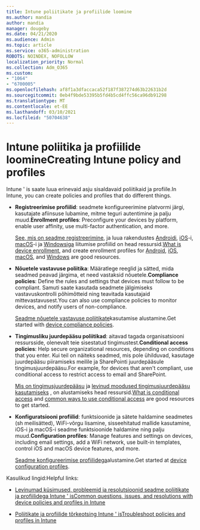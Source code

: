```yaml
---
title: Intune poliitikate ja profiilide loomine
ms.author: mandia
author: mandia
manager: dougeby
ms.date: 04/21/2020
ms.audience: Admin
ms.topic: article
ms.service: o365-administration
ROBOTS: NOINDEX, NOFOLLOW
localization_priority: Normal
ms.collection: Adm_O365
ms.custom:
- "1064"
- "6700005"
ms.openlocfilehash: af8f1a3dfaccaca52f187f387274d63b22631b2d
ms.sourcegitcommit: 0eb4f9bde53395b5fd4b5cd4ffc56ca96db91298
ms.translationtype: MT
ms.contentlocale: et-EE
ms.lasthandoff: 03/10/2021
ms.locfileid: "50704638"
---
```

# <a name="creating-intune-policy-and-profiles"></a><span data-ttu-id="22924-102">Intune poliitika ja profiilide loomine</span><span class="sxs-lookup"><span data-stu-id="22924-102">Creating Intune policy and profiles</span></span>

<span data-ttu-id="22924-103">Intune ' is saate luua erinevaid asju sisaldavaid poliitikaid ja profiile.</span><span class="sxs-lookup"><span data-stu-id="22924-103">In Intune, you can create policies and profiles that do different things.</span></span>

- <span data-ttu-id="22924-104">**Registreerimise profiilid**: seadmete konfigureerimine platvormi järgi, kasutajate afiinsuse lubamine, mitme teguri autentimine ja palju muud.</span><span class="sxs-lookup"><span data-stu-id="22924-104">**Enrollment profiles**: Preconfigure your devices by platform, enable user affinity, use multi-factor authentication, and more.</span></span>

  <span data-ttu-id="22924-105">[See, mis on seadme registreerimine](https://docs.microsoft.com/intune/device-enrollment), ja luua rakendustes [Androidi](https://docs.microsoft.com/intune/android-enroll), [iOS](https://docs.microsoft.com/intune/ios-enroll)-i, [macOS](https://docs.microsoft.com/intune/macos-enroll)-i ja [Windowsiga](https://docs.microsoft.com/intune/windows-enrollment-methods) liitumise profiilid on head ressursid.</span><span class="sxs-lookup"><span data-stu-id="22924-105">[What is device enrollment](https://docs.microsoft.com/intune/device-enrollment), and create enrollment profiles for [Android](https://docs.microsoft.com/intune/android-enroll), [iOS](https://docs.microsoft.com/intune/ios-enroll), [macOS](https://docs.microsoft.com/intune/macos-enroll), and [Windows](https://docs.microsoft.com/intune/windows-enrollment-methods) are good resources.</span></span>

- <span data-ttu-id="22924-106">**Nõuetele vastavuse poliitika**: Määratlege reeglid ja sätted, mida seadmed peavad järgima, et need vastaksid nõuetele.</span><span class="sxs-lookup"><span data-stu-id="22924-106">**Compliance policies**: Define the rules and settings that devices must follow to be compliant.</span></span> <span data-ttu-id="22924-107">Samuti saate kasutada seadmete jälgimiseks vastavuskontrolli põhimõtteid ning teavitada kasutajaid mittevastavusest.</span><span class="sxs-lookup"><span data-stu-id="22924-107">You can also use compliance policies to monitor devices, and notify users of non-compliance.</span></span>

  <span data-ttu-id="22924-108">[Seadme nõuetele vastavuse poliitikate](https://docs.microsoft.com/intune/device-compliance-get-started)kasutamise alustamine.</span><span class="sxs-lookup"><span data-stu-id="22924-108">Get started with [device compliance policies](https://docs.microsoft.com/intune/device-compliance-get-started).</span></span>
- <span data-ttu-id="22924-109">**Tingimusliku juurdepääsu poliitikad**: aitavad tagada organisatsiooni ressursside, olenevalt teie sisestatud tingimustest.</span><span class="sxs-lookup"><span data-stu-id="22924-109">**Conditional access policies**: Help secure organizational resources, depending on conditions that you enter.</span></span> <span data-ttu-id="22924-110">Kui teil on näiteks seadmed, mis pole ühilduvad, kasutage juurdepääsu piiramiseks meilile ja SharePointi juurdepääsule tingimusjuurdepääsu.</span><span class="sxs-lookup"><span data-stu-id="22924-110">For example, for devices that aren't compliant, use conditional access to restrict access to email and SharePoint.</span></span>

  <span data-ttu-id="22924-111">[Mis on tingimusjuurdepääsu](https://docs.microsoft.com/intune/conditional-access) ja [levinud moodused tingimusjuurdepääsu kasutamiseks](https://docs.microsoft.com/intune/conditional-access-intune-common-ways-use) , on alustamiseks head ressursid.</span><span class="sxs-lookup"><span data-stu-id="22924-111">[What is conditional access](https://docs.microsoft.com/intune/conditional-access) and [common ways to use conditional access](https://docs.microsoft.com/intune/conditional-access-intune-common-ways-use) are good resources to get started.</span></span>

- <span data-ttu-id="22924-112">**Konfiguratsiooni profiilid**: funktsioonide ja sätete haldamine seadmetes (sh meilisätted), WiFi-võrgu lisamine, sisseehitatud mallide kasutamine, iOS-i ja macOS-i seadme funktsioonide haldamine ning palju muud.</span><span class="sxs-lookup"><span data-stu-id="22924-112">**Configuration profiles**: Manage features and settings on devices, including email settings, add a WiFi network, use built-in templates, control iOS and macOS device features, and more.</span></span>

  <span data-ttu-id="22924-113">[Seadme konfigureerimise profiilidega](https://docs.microsoft.com/intune/device-profiles)alustamine.</span><span class="sxs-lookup"><span data-stu-id="22924-113">Get started at [device configuration profiles](https://docs.microsoft.com/intune/device-profiles).</span></span>

<span data-ttu-id="22924-114">Kasulikud lingid:</span><span class="sxs-lookup"><span data-stu-id="22924-114">Helpful links:</span></span>

- [<span data-ttu-id="22924-115">Levinumad küsimused, probleemid ja resolutsioonid seadme poliitikate ja profiilidega Intune ' is</span><span class="sxs-lookup"><span data-stu-id="22924-115">Common questions, issues, and resolutions with device policies and profiles in Intune</span></span>](https://docs.microsoft.com/intune/device-profile-troubleshoot)

- [<span data-ttu-id="22924-116">Poliitikate ja profiilide tõrkeotsing Intune ' is</span><span class="sxs-lookup"><span data-stu-id="22924-116">Troubleshoot policies and profiles in Intune</span></span>](https://docs.microsoft.com/troubleshoot/mem/intune/troubleshoot-policies-in-microsoft-intune)
